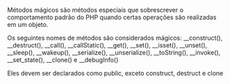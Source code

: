 
Métodos mágicos são métodos especiais que sobrescrever o comportamento padrão do PHP quando certas operações são realizadas em um objeto.

Os seguintes nomes de métodos são considerados mágicos: __construct(), __destruct(), __call(), __callStatic(), __get(), __set(), __isset(), __unset(), __sleep(), __wakeup(), __serialize(), __unserialize(), __toString(), __invoke(), __set_state(), __clone() e __debugInfo()

Eles devem ser declarados como public, exceto construct, destruct e clone



